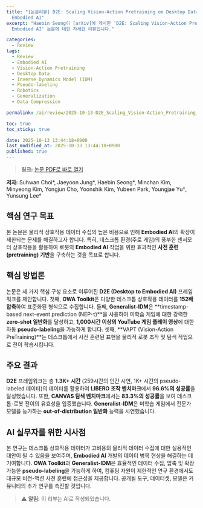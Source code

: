 ```yaml
---
title: "[논문리뷰] D2E: Scaling Vision-Action Pretraining on Desktop Data for Transfer to
  Embodied AI"
excerpt: "Haebin Seong이 [arXiv]에 게시한 'D2E: Scaling Vision-Action Pretraining on Desktop Data for Transfer to
  Embodied AI' 논문에 대한 자세한 리뷰입니다."

categories:
  - Review
tags:
  - Review
  - Embodied AI
  - Vision-Action Pretraining
  - Desktop Data
  - Inverse Dynamics Model (IDM)
  - Pseudo-labeling
  - Robotics
  - Generalization
  - Data Compression

permalink: /ai/review/2025-10-13-D2E_Scaling_Vision-Action_Pretraining_on_Desktop_Data_for_Transfer_to_Embodied_AI/

toc: true
toc_sticky: true

date: 2025-10-13 13:44:18+0900
last_modified_at: 2025-10-13 13:44:18+0900
published: true
---
```

> **링크:** [논문 PDF로 바로 열기](https://arxiv.org/abs/2510.05684)

**저자:** Suhwan Choi*, Jaeyoon Jung*, Haebin Seong*, Minchan Kim, Minyeong Kim, Yongjun Cho, Yoonshik Kim, Yubeen Park, Youngjae Yu†, Yunsung Lee†



## 핵심 연구 목표
본 논문은 물리적 상호작용 데이터 수집의 높은 비용으로 인해 **Embodied AI**의 확장이 제한되는 문제를 해결하고자 합니다. 특히, 데스크톱 환경(주로 게임)의 풍부한 센서모터 상호작용을 활용하여 로봇의 **Embodied AI** 작업을 위한 효과적인 **사전 훈련(pretraining) 기반**을 구축하는 것을 목표로 합니다.

## 핵심 방법론
논문은 세 가지 핵심 구성 요소로 이루어진 **D2E (Desktop to Embodied AI)** 프레임워크를 제안합니다. 첫째, **OWA Toolkit**은 다양한 데스크톱 상호작용 데이터를 **152배 압축**하여 표준화된 형식으로 수집합니다. 둘째, **Generalist-IDM**은 **timestamp-based next-event prediction (NEP-τ)**을 사용하여 미학습 게임에 대한 강력한 **zero-shot 일반화**를 달성하고, **1,000시간 이상의 YouTube 게임 플레이 영상**에 대한 자동 **pseudo-labeling**을 가능하게 합니다. 셋째, **VAPT (Vision-Action PreTraining)**는 데스크톱에서 사전 훈련된 표현을 물리적 로봇 조작 및 탐색 작업으로 전이 학습시킵니다.

## 주요 결과
**D2E** 프레임워크는 총 **1.3K+ 시간** (259시간의 인간 시연, 1K+ 시간의 pseudo-labeled 데이터)의 데이터를 활용하여 **LIBERO 조작 벤치마크**에서 **96.6%의 성공률**을 달성했습니다. 또한, **CANVAS 탐색 벤치마크**에서는 **83.3%의 성공률**을 보여 데스크톱-로봇 전이의 유효성을 입증했습니다. **Generalist-IDM**은 미학습 게임에서 전문가 모델을 능가하는 **out-of-distribution 일반화** 능력을 시연했습니다.

## AI 실무자를 위한 시사점
본 연구는 데스크톱 상호작용 데이터가 고비용의 물리적 데이터 수집에 대한 실용적인 대안이 될 수 있음을 보여주며, **Embodied AI** 개발의 데이터 병목 현상을 해결하는 데 기여합니다. **OWA Toolkit**과 **Generalist-IDM**은 효율적인 데이터 수집, 압축 및 확장 가능한 **pseudo-labeling**을 가능하게 하여, 컴퓨팅 자원이 제한적인 연구 환경에서도 대규모 비전-액션 사전 훈련에 접근성을 제공합니다. 공개될 도구, 데이터셋, 모델은 커뮤니티의 추가 연구를 촉진할 것입니다.

> ⚠️ **알림:** 이 리뷰는 AI로 작성되었습니다.